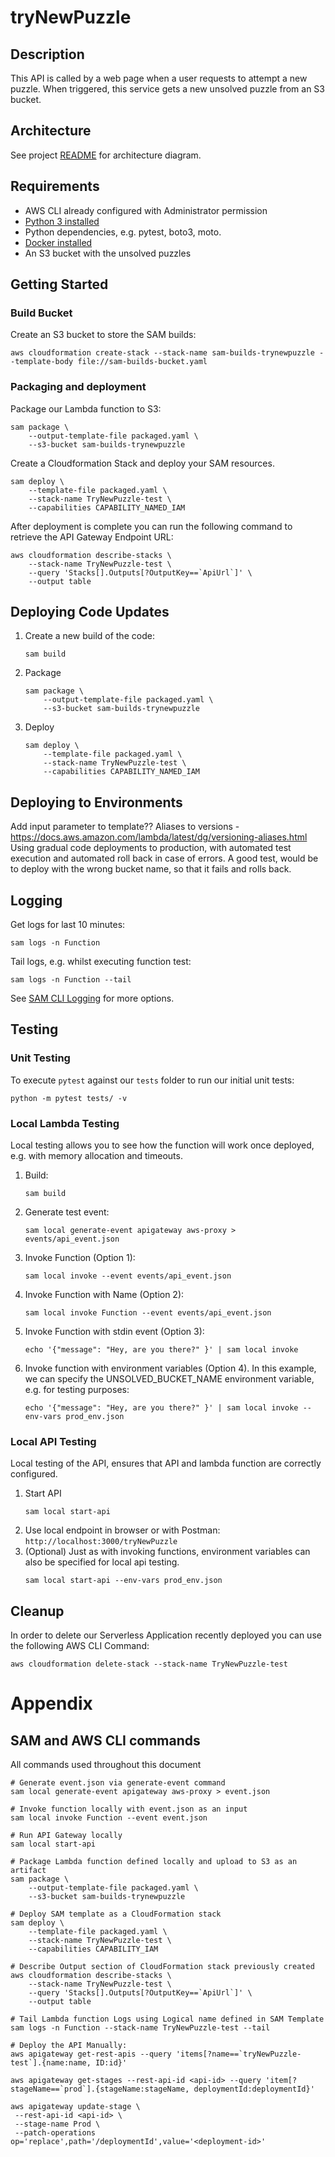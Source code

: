 # tryNewPuzzle

## Description
This API is called by a web page when a user requests to attempt a new puzzle.  When triggered, this service gets a new unsolved puzzle from an S3 bucket.

## Architecture
See project [README](../../README.md) for architecture diagram.

## Requirements

* AWS CLI already configured with Administrator permission
* [Python 3 installed](https://www.python.org/downloads/)
* Python dependencies, e.g. pytest, boto3, moto.
* [Docker installed](https://www.docker.com/community-edition)
* An S3 bucket with the unsolved puzzles

## Getting Started
### Build Bucket
Create an S3 bucket to store the SAM builds:
```
aws cloudformation create-stack --stack-name sam-builds-trynewpuzzle --template-body file://sam-builds-bucket.yaml
```

### Packaging and deployment
Package our Lambda function to S3:

```
sam package \
    --output-template-file packaged.yaml \
    --s3-bucket sam-builds-trynewpuzzle
```

Create a Cloudformation Stack and deploy your SAM resources.

```
sam deploy \
    --template-file packaged.yaml \
    --stack-name TryNewPuzzle-test \
    --capabilities CAPABILITY_NAMED_IAM
```

After deployment is complete you can run the following command to retrieve the API Gateway Endpoint URL:
```
aws cloudformation describe-stacks \
    --stack-name TryNewPuzzle-test \
    --query 'Stacks[].Outputs[?OutputKey==`ApiUrl`]' \
    --output table
```

## Deploying Code Updates
1. Create a new build of the code:
    ```
    sam build
    ```
1. Package
    ```
    sam package \
        --output-template-file packaged.yaml \
        --s3-bucket sam-builds-trynewpuzzle
    ```
1. Deploy
    ```
    sam deploy \
        --template-file packaged.yaml \
        --stack-name TryNewPuzzle-test \
        --capabilities CAPABILITY_NAMED_IAM
    ```


## Deploying to Environments
Add input parameter to template??
Aliases to versions - https://docs.aws.amazon.com/lambda/latest/dg/versioning-aliases.html
Using gradual code deployments to production, with automated test execution and automated roll back in case of errors.  A good test, would be to deploy with the wrong bucket name, so that it fails and rolls back.

## Logging
Get logs for last 10 minutes:
```
sam logs -n Function
```

Tail logs, e.g. whilst executing function test:
```
sam logs -n Function --tail
```

See [SAM CLI Logging](https://docs.aws.amazon.com/serverless-application-model/latest/developerguide/serverless-sam-cli-logging.html) for more options.

## Testing
### Unit Testing
To execute `pytest` against our `tests` folder to run our initial unit tests:
```
python -m pytest tests/ -v
```

### Local Lambda Testing
Local testing allows you to see how the function will work once deployed, e.g. with memory allocation and timeouts.

1. Build:
    ```
    sam build
    ```
1. Generate test event:
    ```
    sam local generate-event apigateway aws-proxy > events/api_event.json
    ```
1. Invoke Function (Option 1):
    ```
    sam local invoke --event events/api_event.json
    ```
1. Invoke Function with Name (Option 2):
    ```
    sam local invoke Function --event events/api_event.json
    ```
1. Invoke Function with stdin event (Option 3):
    ```
    echo '{"message": "Hey, are you there?" }' | sam local invoke
    ```
1. Invoke function with environment variables (Option 4).  In this example, we can specify the UNSOLVED_BUCKET_NAME environment variable, e.g. for testing purposes:
    ```
    echo '{"message": "Hey, are you there?" }' | sam local invoke --env-vars prod_env.json
    ```

### Local API Testing
Local testing of the API, ensures that API and lambda function are correctly configured.
1. Start API
    ```
    sam local start-api
    ```
1. Use local endpoint in browser or with Postman: `http://localhost:3000/tryNewPuzzle`
1. (Optional) Just as with invoking functions, environment variables can also be specified for local api testing.
    ```
    sam local start-api --env-vars prod_env.json
    ```

## Cleanup
In order to delete our Serverless Application recently deployed you can use the following AWS CLI Command:

```
aws cloudformation delete-stack --stack-name TryNewPuzzle-test
```

# Appendix
## SAM and AWS CLI commands

All commands used throughout this document

```
# Generate event.json via generate-event command
sam local generate-event apigateway aws-proxy > event.json

# Invoke function locally with event.json as an input
sam local invoke Function --event event.json

# Run API Gateway locally
sam local start-api

# Package Lambda function defined locally and upload to S3 as an artifact
sam package \
    --output-template-file packaged.yaml \
    --s3-bucket sam-builds-trynewpuzzle

# Deploy SAM template as a CloudFormation stack
sam deploy \
    --template-file packaged.yaml \
    --stack-name TryNewPuzzle-test \
    --capabilities CAPABILITY_IAM

# Describe Output section of CloudFormation stack previously created
aws cloudformation describe-stacks \
    --stack-name TryNewPuzzle-test \
    --query 'Stacks[].Outputs[?OutputKey==`ApiUrl`]' \
    --output table

# Tail Lambda function Logs using Logical name defined in SAM Template
sam logs -n Function --stack-name TryNewPuzzle-test --tail

# Deploy the API Manually:
aws apigateway get-rest-apis --query 'items[?name==`tryNewPuzzle-test`].{name:name, ID:id}'

aws apigateway get-stages --rest-api-id <api-id> --query 'item[?stageName==`prod`].{stageName:stageName, deploymentId:deploymentId}'

aws apigateway update-stage \
 --rest-api-id <api-id> \
 --stage-name Prod \
 --patch-operations op='replace',path='/deploymentId',value='<deployment-id>'
```

